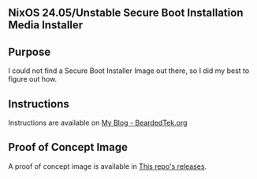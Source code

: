 ## NixOS 24.05/Unstable Secure Boot Installation Media Installer

## Purpose
I could not find a Secure Boot Installer Image out there, so I did my best to figure out how.

## Instructions
Instructions are available on [My Blog - BeardedTek.org](https://beardedtek.org/my-nixos-journey-pt-4)

## Proof of Concept Image
A proof of concept image is available in [This repo's releases](https://github.com/beardedtek/nixos-24.05-secureboot-installer/releases).